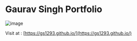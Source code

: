 # Gaurav Singh Portfolio

![image](https://media2.giphy.com/media/xTiTnxpQ3ghPiB2Hp6/giphy.gif)

Visit at : [https://gs1293.github.io/](https://gs1293.github.io/)
